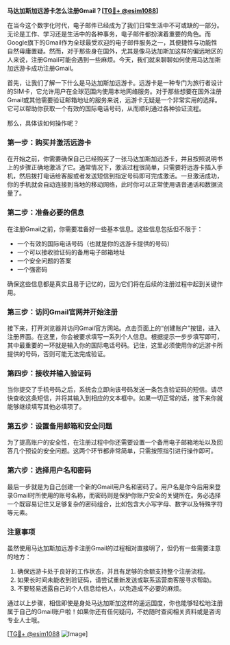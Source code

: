 **马达加斯加远游卡怎么注册Gmail？[[TG💪+ @esim1088](https://t.me/s/esim1088)]**

在当今这个数字化时代，电子邮件已经成为了我们日常生活中不可或缺的一部分。无论是工作、学习还是生活中的各种事务，电子邮件都扮演着重要的角色。而Google旗下的Gmail作为全球最受欢迎的电子邮件服务之一，其便捷性与功能性自然毋庸置疑。然而，对于那些身在国外，尤其是像马达加斯加这样的偏远地区的人来说，注册Gmail可能会遇到一些麻烦。今天，我们就来聊聊如何使用马达加斯加远游卡成功注册Gmail。

首先，让我们了解一下什么是马达加斯加远游卡。远游卡是一种专门为旅行者设计的SIM卡，它允许用户在全球范围内使用本地网络服务。对于那些想要在国外注册Gmail或其他需要验证邮箱地址的服务来说，远游卡无疑是一个非常实用的选择。它可以帮助你获取一个有效的国际电话号码，从而顺利通过各种验证流程。

那么，具体该如何操作呢？

### 第一步：购买并激活远游卡

在开始之前，你需要确保自己已经购买了一张马达加斯加远游卡，并且按照说明书上的步骤正确地激活了它。通常情况下，激活过程很简单，只需要将远游卡插入手机，然后拨打电话给客服或者发送短信到指定号码即可完成激活。一旦激活成功，你的手机就会自动连接到当地的移动网络，此时你可以正常使用语音通话和数据流量了。

### 第二步：准备必要的信息

在注册Gmail之前，你需要准备好一些基本信息。这些信息包括但不限于：

- 一个有效的国际电话号码（也就是你的远游卡提供的号码）
- 一个可以接收验证码的备用电子邮箱地址
- 一个安全问题的答案
- 一个强密码

确保这些信息都是真实且易于记忆的，因为它们将在后续的注册过程中起到关键作用。

### 第三步：访问Gmail官网并开始注册

接下来，打开浏览器并访问Gmail官方网站。点击页面上的“创建账户”按钮，进入注册界面。在这里，你会被要求填写一系列个人信息。根据提示一步步填写即可，其中最重要的一环就是输入你的国际电话号码。记住，这里必须使用你的远游卡所提供的号码，否则可能无法完成验证。

### 第四步：接收并输入验证码

当你提交了手机号码之后，系统会立即向该号码发送一条包含验证码的短信。请尽快查收这条短信，并将其输入到相应的文本框中。如果一切正常的话，接下来你就能够继续填写其他必填项了。

### 第五步：设置备用邮箱和安全问题

为了提高账户的安全性，在注册过程中你还需要设置一个备用电子邮箱地址以及回答几个预设的安全问题。这两个环节都非常简单，只需按照指引进行操作即可。

### 第六步：选择用户名和密码

最后一步就是为自己创建一个新的Gmail用户名和密码了。用户名是你今后用来登录Gmail时所使用的账号名称，而密码则是保护你账户安全的关键所在。务必选择一个既容易记住又足够复杂的密码组合，比如包含大小写字母、数字以及特殊字符等元素。

### 注意事项

虽然使用马达加斯加远游卡注册Gmail的过程相对直接明了，但仍有一些需要注意的地方：

1. 确保远游卡处于良好的工作状态，并且有足够的余额支持整个注册流程。
2. 如果长时间未能收到验证码，请尝试重新发送或联系运营商客服寻求帮助。
3. 不要轻易透露自己的个人信息给他人，以免造成不必要的麻烦。

通过以上步骤，相信即使是身处马达加斯加这样的遥远国度，你也能够轻松地注册属于自己的Gmail账户啦！如果你还有任何疑问，不妨随时查阅相关资料或是咨询专业人士哦。

[[TG💪+ @esim1088](https://t.me/s/esim1088) ![Image](https://i.postimg.cc/4NQfJmqS/Snipaste-2025-05-13-00-14-12.png)]